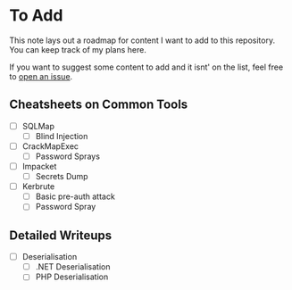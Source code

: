 # To Add
This note lays out a roadmap for content I want to add to this repository. You can keep track of my plans here.

If you want to suggest some content to add and it isnt' on the list, feel free to [open an issue](https://github.com/Twigonometry/Cybersecurity-Notes/issues).

## Cheatsheets on Common Tools

- [ ] SQLMap
	- [ ] Blind Injection
- [ ] CrackMapExec
	- [ ] Password Sprays
- [ ] Impacket
	- [ ] Secrets Dump
- [ ] Kerbrute
	- [ ] Basic pre-auth attack
	- [ ] Password Spray

## Detailed Writeups

- [ ] Deserialisation
	- [ ] .NET Deserialisation
	- [ ] PHP Deserialisation